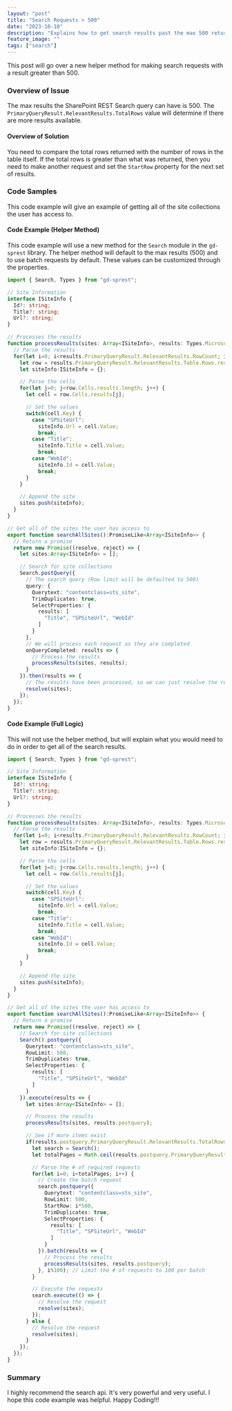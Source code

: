 ```yaml
---
layout: "post"
title: "Search Requests > 500"
date: "2023-10-10"
description: "Explains how to get search results past the max 500 returned."
feature_image: ""
tags: ["search"]
---
```


This post will go over a new helper method for making search requests with a result greater than 500.

<!--more-->

### Overview of Issue

The max results the SharePoint REST Search query can have is 500. The `PrimaryQueryResult.RelevantResults.TotalRows` value will determine if there are more results available.

#### Overview of Solution

You need to compare the total rows returned with the number of rows in the table itself. If the total rows is greater than what was returned, then you need to make another request and set the `StartRow` property for the next set of results.

### Code Samples

This code example will give an example of getting all of the site collections the user has access to.

#### Code Example (Helper Method)

This code example will use a new method for the `Search` module in the `gd-sprest` library. The helper method will default to the max results (500) and to use batch requests by default. These values can be customized through the properties.

```ts
import { Search, Types } from "gd-sprest";

// Site Information
interface ISiteInfo {
  Id?: string;
  Title?: string;
  Url?: string;
}

// Processes the results
function processResults(sites: Array<ISiteInfo>, results: Types.Microsoft.Office.Server.Search.REST.SearchResult) {
  // Parse the results
  for(let i=0; i<results.PrimaryQueryResult.RelevantResults.RowCount; i++) {
    let row = results.PrimaryQueryResult.RelevantResults.Table.Rows.results[i];
    let siteInfo:ISiteInfo = {};

    // Parse the cells
    for(let j=0; j<row.Cells.results.length; j++) {
      let cell = row.Cells.results[j];

      // Set the values
      switch(cell.Key) {
        case "SPSiteUrl":
          siteInfo.Url = cell.Value;
          break;
        case "Title":
          siteInfo.Title = cell.Value;
          break;
        case "WebId":
          siteInfo.Id = cell.Value;
          break;
      }
    }

    // Append the site
    sites.push(siteInfo);
  }
}

// Get all of the sites the user has access to
export function searchAllSites():PromiseLike<Array<ISiteInfo>> {
  // Return a promise
  return new Promise((resolve, reject) => {
    let sites:Array<ISiteInfo> = [];

    // Search for site collections
    Search.postQuery({
      // The search query (Row limit will be defaulted to 500)
      query: {
        Querytext: "contentclass=sts_site",
        TrimDuplicates: true,
        SelectProperties: {
          results: [
            "Title", "SPSiteUrl", "WebId"
          ]
        }
      },
      // We will process each request as they are completed
      onQueryCompleted: results => {
        // Process the results
        processResults(sites, results);
      }
    }).then(results => {
      // The results have been processed, so we can just resolve the request
      resolve(sites);
    });
  });
}
```

#### Code Example (Full Logic)

This will not use the helper method, but will explain what you would need to do in order to get all of the search results.

```ts
import { Search, Types } from "gd-sprest";

// Site Information
interface ISiteInfo {
  Id?: string;
  Title?: string;
  Url?: string;
}

// Processes the results
function processResults(sites: Array<ISiteInfo>, results: Types.Microsoft.Office.Server.Search.REST.SearchResult) {
  // Parse the results
  for(let i=0; i<results.PrimaryQueryResult.RelevantResults.RowCount; i++) {
    let row = results.PrimaryQueryResult.RelevantResults.Table.Rows.results[i];
    let siteInfo:ISiteInfo = {};

    // Parse the cells
    for(let j=0; j<row.Cells.results.length; j++) {
      let cell = row.Cells.results[j];

      // Set the values
      switch(cell.Key) {
        case "SPSiteUrl":
          siteInfo.Url = cell.Value;
          break;
        case "Title":
          siteInfo.Title = cell.Value;
          break;
        case "WebId":
          siteInfo.Id = cell.Value;
          break;
      }
    }

    // Append the site
    sites.push(siteInfo);
  }
}

// Get all of the sites the user has access to
export function searchAllSites():PromiseLike<Array<ISiteInfo>> {
  // Return a promise
  return new Promise((resolve, reject) => {
    // Search for site collections
    Search().postquery({
      Querytext: "contentclass=sts_site",
      RowLimit: 500,
      TrimDuplicates: true,
      SelectProperties: {
        results: [
          "Title", "SPSiteUrl", "WebId"
        ]
      }
    }).execute(results => {
      let sites:Array<ISiteInfo> = [];

      // Process the results
      processResults(sites, results.postquery);

      // See if more items exist
      if(results.postquery.PrimaryQueryResult.RelevantResults.TotalRows > sites.length) {
        let search = Search();
        let totalPages = Math.ceil(results.postquery.PrimaryQueryResult.RelevantResults.TotalRows / 500);

        // Parse the # of required requests
        for(let i=0; i<totalPages; i++) {
          // Create the batch request
          search.postquery({
            Querytext: "contentclass=sts_site",
            RowLimit: 500,
            StartRow: i*500,
            TrimDuplicates: true,
            SelectProperties: {
              results: [
                "Title", "SPSiteUrl", "WebId"
              ]
            }
          }).batch(results => {
            // Process the results
            processResults(sites, results.postquery);
          }, i%100); // Limit the # of requests to 100 per batch
        }

        // Execute the requests
        search.execute(() => {
          // Resolve the request
          resolve(sites);
        });
      } else {
        // Resolve the request
        resolve(sites);
      }
    });
  });
}
```

### Summary

I highly recommend the search api. It's very powerful and very useful. I hope this code example was helpful. Happy Coding!!!